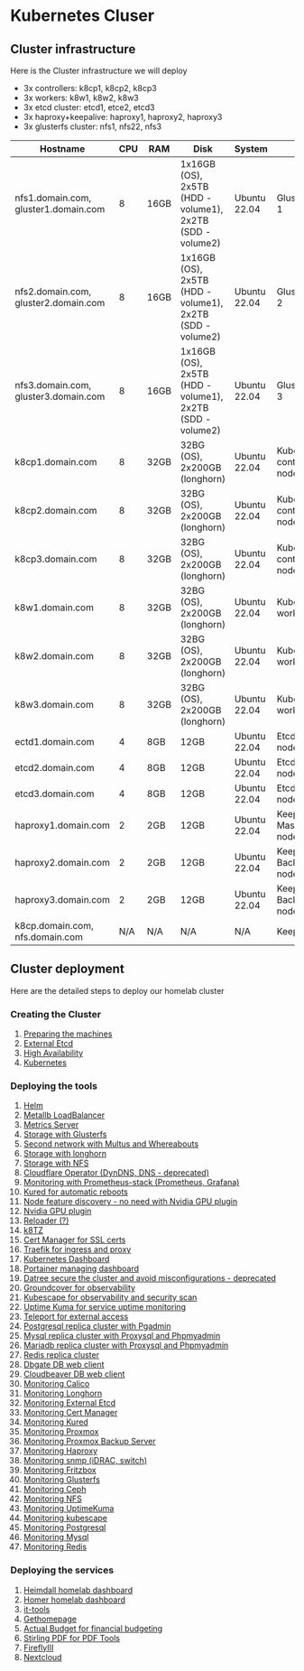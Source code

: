 # Kubernetes Cluser

## Cluster infrastructure

Here is the Cluster infrastructure we will deploy

- 3x controllers: k8cp1, k8cp2, k8cp3
- 3x workers: k8w1, k8w2, k8w3
- 3x etcd cluster: etcd1, etce2, etcd3
- 3x haproxy+keepalive: haproxy1, haproxy2, haproxy3
- 3x glusterfs cluster: nfs1, nfs22, nfs3

| Hostname               | CPU | RAM  | Disk                     | System             | Role                              | IP         |
| ---------------------- | --- | ---- | ------------------------ | ------------------ | --------------------------------- | ---------- |
| nfs1.domain.com, gluster1.domain.com | 8   | 16GB | 1x16GB (OS), 2x5TB (HDD - volume1), 2x2TB  (SDD - volume2) | Ubuntu 22.04       | GlusterFS node 1                  | 10.0.50.21, 10.0.70.21 (gluster storage) |
| nfs2.domain.com, gluster2.domain.com | 8   | 16GB | 1x16GB (OS), 2x5TB (HDD - volume1), 2x2TB  (SDD - volume2) | Ubuntu 22.04       | GlusterFS node 2                  | 10.0.50.22, 10.0.70.22 (gluster storage) |
| nfs3.domain.com, gluster3.domain.com | 8   | 16GB | 1x16GB (OS), 2x5TB (HDD - volume1), 2x2TB  (SDD - volume2) | Ubuntu 22.04       | GlusterFS node 3                  | 10.0.50.23, 10.0.70.23 (gluster storage) |
| k8cp1.domain.com       | 8   | 32GB | 32BG (OS), 2x200GB (longhorn)           | Ubuntu 22.04       | Kubernetes control manager node 1 | 10.0.50.51, 10.0.90.51 (longhorn storage) |
| k8cp2.domain.com       | 8   | 32GB | 32BG (OS), 2x200GB (longhorn)           | Ubuntu 22.04       | Kubernetes control manager node 2 | 10.0.50.52, 10.0.90.52 (longhorn storage) |
| k8cp3.domain.com       | 8   | 32GB | 32BG (OS), 2x200GB (longhorn)           | Ubuntu 22.04       | Kubernetes control manager node 3 | 10.0.50.53, 10.0.90.53 (longhorn storage) |
| k8w1.domain.com        | 8   | 32GB | 32BG (OS), 2x200GB (longhorn)           | Ubuntu 22.04       | Kubernetes worker node 1          | 10.0.50.54, 10.0.90.54 (longhorn storage) |
| k8w2.domain.com        | 8   | 32GB | 32BG (OS), 2x200GB (longhorn)           | Ubuntu 22.04       | Kubernetes worker node 2          | 10.0.50.55, 10.0.90.55 (longhorn storage) |
| k8w3.domain.com        | 8   | 32GB | 32BG (OS), 2x200GB (longhorn)           | Ubuntu 22.04       | Kubernetes worker node 3          | 10.0.50.56, 10.0.90.56 (longhorn storage) |
| ectd1.domain.com       | 4   | 8GB  | 12GB                     | Ubuntu 22.04       | Etcd cluster node 1               | 10.0.50.41 |
| etcd2.domain.com       | 4   | 8GB  | 12GB                     | Ubuntu 22.04       | Etcd cluster node 2               | 10.0.50.42 |
| etcd3.domain.com       | 4   | 8GB  | 12GB                     | Ubuntu 22.04       | Etcd cluster node 3               | 10.0.50.43 |
| haproxy1.domain.com    | 2   | 2GB  | 12GB                     | Ubuntu 22.04       | Keepalive Master/Haproxy node 1   | 10.0.50.61 |
| haproxy2.domain.com    | 2   | 2GB  | 12GB                     | Ubuntu 22.04       | Keepalive Backup/Haproxy node 2   | 10.0.50.62 |
| haproxy3.domain.com    | 2   | 2GB  | 12GB                     | Ubuntu 22.04       | Keepalive Backup/Haproxy node 3   | 10.0.50.63 |
| k8cp.domain.com, nfs.domain.com | N/A | N/A  | N/A                      | N/A                | Keepalive VIP IP                  | 10.0.50.64 |

## Cluster deployment

Here are the detailed steps to deploy our homelab cluster

### Creating the Cluster

1. [Preparing the machines](https://github.com/urbaman/HomeLab/tree/main/Kubernetes/Cluster/01-Prepare-Machines)
2. [External Etcd](https://github.com/urbaman/HomeLab/tree/main/Kubernetes/Cluster/02-External-Etcd)
3. [High Availability](https://github.com/urbaman/HomeLab/tree/main/Kubernetes/Cluster/03-High-Availability)
4. [Kubernetes](https://github.com/urbaman/HomeLab/tree/main/Kubernetes/Cluster/04-Kubernetes)

### Deploying the tools

1. [Helm](https://github.com/urbaman/HomeLab/tree/main/Kubernetes/Helm)
2. [Metallb LoadBalancer](https://github.com/urbaman/HomeLab/tree/main/Kubernetes/Metallb)
3. [Metrics Server](https://github.com/urbaman/HomeLab/tree/main/Kubernetes/Metrics-Server)
4. [Storage with Glusterfs](https://github.com/urbaman/HomeLab/tree/main/Kubernetes/Glusterfs)
5. [Second network with Multus and Whereabouts](https://github.com/urbaman/HomeLab/tree/main/Kubernetes/Multus)
6. [Storage with longhorn](https://github.com/urbaman/HomeLab/tree/main/Kubernetes/Storage/Longhorn)
7. [Storage with NFS](https://github.com/urbaman/HomeLab/tree/main/Kubernetes/Storage/NFS)
8. [Cloudflare Operator (DynDNS, DNS - deprecated)](https://github.com/urbaman/HomeLab/tree/main/Kubernetes/Cloudflare-Operator)
9. [Monitoring with Prometheus-stack (Prometheus, Grafana)](https://github.com/urbaman/HomeLab/tree/main/Kubernetes/Prometheus-Stack)
10. [Kured for automatic reboots](https://github.com/urbaman/HomeLab/tree/main/Kubernetes/Kured)
11. [Node feature discovery - no need with Nvidia GPU plugin](https://github.com/urbaman/HomeLab/tree/main/Kubernetes/Node-Feature-Discovery)
12. [Nvidia GPU plugin](https://github.com/urbaman/HomeLab/tree/main/Kubernetes/Nvidia-GPU)
13. [Reloader (?)](https://github.com/urbaman/HomeLab/tree/main/Kubernetes/Reloader)
14. [k8TZ](https://github.com/urbaman/HomeLab/tree/main/Kubernetes/k8tz)
15. [Cert Manager for SSL certs](https://github.com/urbaman/HomeLab/tree/main/Kubernetes/Cert-manager)
16. [Traefik for ingress and proxy](https://github.com/urbaman/HomeLab/tree/main/Kubernetes/Traefik)
17. [Kubernetes Dashboard](https://github.com/urbaman/HomeLab/tree/main/Kubernetes/Dashboard)
18. [Portainer managing dashboard](https://github.com/urbaman/HomeLab/tree/main/Kubernetes/Portainer)
19. [Datree secure the cluster and avoid misconfigurations - deprecated](https://github.com/urbaman/HomeLab/tree/main/Kubernetes/Datree)
20. [Groundcover for observability](https://github.com/urbaman/HomeLab/tree/main/Kubernetes/Groundcover)
21. [Kubescape for observability and security scan](https://github.com/urbaman/HomeLab/tree/main/Kubernetes/Kubescape)
22. [Uptime Kuma for service uptime monitoring](https://github.com/urbaman/HomeLab/tree/main/Kubernetes/Uptimekuma)
23. [Teleport for external access](https://github.com/urbaman/HomeLab/tree/main/Kubernetes/Teleport)
24. [Postgresql replica cluster with Pgadmin](https://github.com/urbaman/HomeLab/tree/main/Kubernetes/Database/Postgresql)
25. [Mysql replica cluster with Proxysql and Phpmyadmin](https://github.com/urbaman/HomeLab/tree/main/Kubernetes/Database/Mysql)
26. [Mariadb replica cluster with Proxysql and Phpmyadmin](https://github.com/urbaman/HomeLab/tree/main/Kubernetes/Database/Mariadb)
27. [Redis replica cluster](https://github.com/urbaman/HomeLab/tree/main/Kubernetes/Database/Redis)
28. [Dbgate DB web client](https://github.com/urbaman/HomeLab/tree/main/Kubernetes/Database/Dbgate)
29. [Cloudbeaver DB web client](https://github.com/urbaman/HomeLab/tree/main/Kubernetes/Database/Cloudbeaver)
30. [Monitoring Calico](https://github.com/urbaman/HomeLab/tree/main/Kubernetes/Prometheus-Stack/Calico)
31. [Monitoring Longhorn](https://github.com/urbaman/HomeLab/tree/main/Kubernetes/Prometheus-Stack/Storage/Longhorn)
32. [Monitoring External Etcd](https://github.com/urbaman/HomeLab/tree/main/Kubernetes/Prometheus-Stack/ExternalEtcd)
33. [Monitoring Cert Manager](https://github.com/urbaman/HomeLab/tree/main/Kubernetes/Prometheus-Stack/Cert-manager)
34. [Monitoring Kured](https://github.com/urbaman/HomeLab/tree/main/Kubernetes/Prometheus-Stack/Kured)
35. [Monitoring Proxmox](https://github.com/urbaman/HomeLab/tree/main/Kubernetes/Prometheus-Stack/Proxmox-Monitoring)
36. [Monitoring Proxmox Backup Server](https://github.com/urbaman/HomeLab/tree/main/Kubernetes/Prometheus-Stack/Proxmox-Backup-Monitoring)
37. [Monitoring Haproxy](https://github.com/urbaman/HomeLab/tree/main/Kubernetes/Prometheus-Stack/Haproxy-Monitoring)
38. [Monitoring snmp (iDRAC, switch)](https://github.com/urbaman/HomeLab/tree/main/Kubernetes/Prometheus-Stack/Prometheus-snmp)
39. [Monitoring Fritzbox](https://github.com/urbaman/HomeLab/tree/main/Kubernetes/Prometheus-Stack/Fritzbox-exporter)
40. [Monitoring Glusterfs](https://github.com/urbaman/HomeLab/tree/main/Kubernetes/Prometheus-Stack/Storage/Glusterfs)
41. [Monitoring Ceph](https://github.com/urbaman/HomeLab/tree/main/Kubernetes/Prometheus-Stack/Storage/Ceph)
42. [Monitoring NFS](https://github.com/urbaman/HomeLab/tree/main/Kubernetes/Prometheus-Stack/Storage/NFS-server)
43. [Monitoring UptimeKuma](https://github.com/urbaman/HomeLab/tree/main/Kubernetes/Prometheus-Stack/Uptime-kuma)
44. [Monitoring kubescape](https://github.com/urbaman/HomeLab/tree/main/Kubernetes/Prometheus-Stack/Kubescape)
45. [Monitoring Postgresql](https://github.com/urbaman/HomeLab/tree/main/Kubernetes/Prometheus-Stack/Database/Postgresql)
46. [Monitoring Mysql](https://github.com/urbaman/HomeLab/tree/main/Kubernetes/Prometheus-Stack/Database/Mysql)
47. [Monitoring Redis](https://github.com/urbaman/HomeLab/tree/main/Kubernetes/Prometheus-Stack/Database/Redis)

### Deploying the services

1. [Heimdall homelab dashboard](https://github.com/urbaman/HomeLab/tree/main/Kubernetes/Heimdall-dashboard)
2. [Homer homelab dashboard](https://github.com/urbaman/HomeLab/tree/main/Kubernetes/Homer)
3. [it-tools](https://github.com/urbaman/HomeLab/tree/main/Kubernetes/It-tools)
4. [Gethomepage](https://github.com/urbaman/HomeLab/tree/main/Kubernetes/Gethomepage)
5. [Actual Budget for financial budgeting](https://github.com/urbaman/HomeLab/tree/main/Kubernetes/ActualBudget)
6. [Stirling PDF for PDF Tools](https://github.com/urbaman/HomeLab/tree/main/Kubernetes/Stirling-PDF)
7. [FireflyIII](https://github.com/urbaman/HomeLab/tree/main/Kubernetes/FireflyIII)
8. [Nextcloud](https://github.com/urbaman/HomeLab/tree/main/Kubernetes/Nextcloud)
